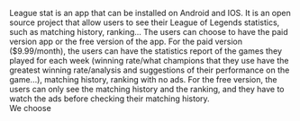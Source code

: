 League stat is an app that can be installed on Android and IOS. It is an open source project that allow users to see their League of Legends statistics, such as matching history, ranking... The users can choose to have the paid version app or the free version of the app. For the paid version ($9.99/month), the users can have the statistics report of the games they played for each week (winning rate/what champions that they use have the greatest winning rate/analysis and suggestions of their performance on the game...), matching history, ranking with no ads. For the free version, the users can only see the matching history and the ranking, and they have to watch the ads before checking their matching history. \
We choose 
